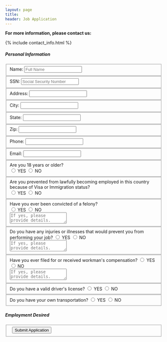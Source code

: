 ```yaml
---
layout: page
title:
header: Job Application
---
```


<link rel="stylesheet" href="https://maxcdn.bootstrapcdn.com/font-awesome/4.5.0/css/font-awesome.min.css">

**For more information, please contact us:**

{% include contact_info.html %}

<form class="cc-Form" action="https://getsimpleform.com/messages?form_api_token=b2d25a5f8b0f1aedda55760f4627bc37" method="post">
  <input type='hidden' name='redirect_to' value='http://{{ site.host }}/pages/job-application-thanks.html' />
  <section class="cc-FormSection">
    <h5>Personal Information</h5>
    <fieldset>
      <label for="name">Name:</label>
      <input type="text" id="name" name="name" placeholder="Full Name" />
    </fieldset>
    <fieldset>
      <label for="ssn">SSN:</label>
      <input type="text" id="ssn" name="ssn" placeholder="Social Security Number" />
    </fieldset>
    <fieldset>
      <label for="address">Address:</label>
      <input type="text" id="address" name="address" />
    </fieldset>
    <fieldset>
      <label for="city">City:</label>
      <input type="text" id="city" name="city" />
    </fieldset>
    <fieldset>
      <label for="state">State:</label>
      <input type="text" id="state" name="state" />
    </fieldset>
    <fieldset>
      <label for="zip">Zip:</label>
      <input type="text" id="zip" name="zip" />
    </fieldset>
    <fieldset>
      <label for="phone">Phone:</label>
      <input type="text" id="phone" name="phone" />
    </fieldset>
    <fieldset>
      <label for="email">Email:</label>
      <input type="text" id="email" name="email" />
    </fieldset>
    <fieldset class="cc-fieldsetLabeless cc-fieldsetLabeless--topped">
      <span>Are you 18 years or older?</span>
      <div>
        <input id="over-18-yes" name="over-18" type="radio" value="YES">
        <label for="over-18-yes" class="cc-radioLabel">YES</label>
        <input id="over-18-no" name="over-18" type="radio" value="NO">
        <label for="over-18-no" class="cc-radioLabel">NO</label>
      </div>
    </fieldset>
    <fieldset class="cc-fieldsetLabeless">
      <span>Are you prevented from lawfully becoming employed in this country because of Visa or Immigration status?</span>
      <div>
        <input id="lawfully-prevented-yes" name="lawfully-prevented" type="radio" value="YES">
        <label for="lawfully-prevented-yes" class="cc-radioLabel">YES</label>
        <input id="lawfully-prevented-no" name="lawfully-prevented" type="radio" value="NO">
        <label for="lawfully-prevented-no" class="cc-radioLabel">NO</label>
      </div>
    </fieldset>
    <fieldset class="cc-fieldsetLabeless">
      <span>Have you ever been convicted of a felony?</span>
      <div>
        <input id="convicted-felony-yes" name="convicted-felony" type="radio" value="YES">
        <label for="convicted-felony-yes" class="cc-radioLabel">YES</label>
        <input id="convicted-felony-no" name="convicted-felony" type="radio" value="NO">
        <label for="convicted-felony-no" class="cc-radioLabel">NO</label>
      </div>
      <aside>
        <textarea name="convicted-felony-details" id="convicted-felony-details" placeholder="If yes, please provide details."></textarea>
      </aside>
    </fieldset>
    <fieldset class="cc-fieldsetLabeless">
      <span>Do you have any injuries or illnesses that would prevent you from performing your job?</span>
      <input id="injuries-or-illnesses-yes" name="injuries-or-illnesses" type="radio" value="YES">
      <label for="injuries-or-illnesses-yes" class="cc-radioLabel">YES</label>
      <input id="injuries-or-illnesses-no" name="injuries-or-illnesses" type="radio" value="NO">
      <label for="injuries-or-illnesses-no" class="cc-radioLabel">NO</label>
      <aside>
        <textarea name="injuries-or-illnesses-details" id="injuries-or-illnesses-details" placeholder="If yes, please provide details."></textarea>
      </aside>
    </fieldset>
    <fieldset class="cc-fieldsetLabeless">
      <span>Have you ever filed for or received workman's compensation?</span>
      <input id="received-workmans-comp-yes" name="received-workmans-comp" type="radio" value="YES">
      <label for="received-workmans-comp-yes" class="cc-radioLabel">YES</label>
      <input id="received-workmans-comp-no" name="received-workmans-comp" type="radio" value="NO">
      <label for="received-workmans-comp-no" class="cc-radioLabel">NO</label>
      <aside>
        <textarea name="received-workmans-details" id="received-workmans-details" placeholder="If yes, please provide details."></textarea>
      </aside>
    </fieldset>
    <fieldset class="cc-fieldsetLabeless">
      <span>Do you have a valid driver's license?</span>
      <input id="drivers-license-yes" name="drivers-license" type="radio" value="YES">
      <label for="drivers-license-yes" class="cc-radioLabel">YES</label>
      <input id="drivers-license-no" name="drivers-license" type="radio" value="NO">
      <label for="drivers-license-no" class="cc-radioLabel">NO</label>
    </fieldset>
    <fieldset class="cc-fieldsetLabeless">
      <span>Do you have your own transportation?</span>
      <input id="own-transportation-yes" name="own-transportation" type="radio" value="YES">
      <label for="own-transportation-yes" class="cc-radioLabel">YES</label>
      <input id="own-transportation-no" name="own-transportation" type="radio" value="NO">
      <label for="own-transportation-no" class="cc-radioLabel">NO</label>
    </fieldset>
  </section>
  <section class="cc-FormSection">
    <h5>Employment Desired</h5>
  </section>


  <!--
  <fieldset class="cc-fieldsetLabeless">
    <span>Xxx</span>
    <input id="xxx-yes" name="xxx" type="radio" value="YES">
    <label for="xxx-yes" class="cc-radioLabel">YES</label>
    <input id="xxx-no" name="xxx" type="radio" value="NO">
    <label for="xxx-no" class="cc-radioLabel">NO</label>
  </fieldset>

  <fieldset class="cc-fieldsetLabeless">
    <input id="over-18" class="checkbox-custom" name="over-18" type="checkbox">
    <label for="over-18" class="cc-checkboxLabel">
      Are you 18 years or older?
    </label>
  </fieldset>
  -->









  <fieldset>
    <label>&nbsp;</label>
    <input type="submit" value="Submit Application" />
  </fieldset>

</form>




